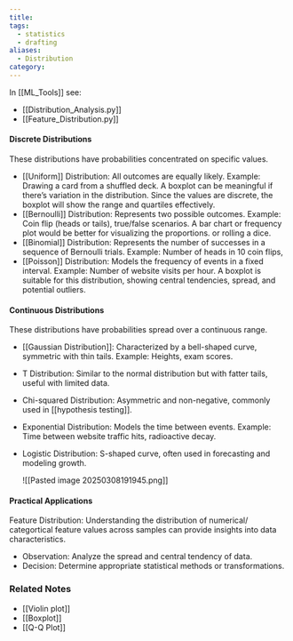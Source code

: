 ```yaml
---
title: 
tags:
  - statistics
  - drafting
aliases:
  - Distribution
category:
---
```

In [[ML_Tools]] see:
- [[Distribution_Analysis.py]]
- [[Feature_Distribution.py]]
#### Discrete Distributions
These distributions have probabilities concentrated on specific values.

- [[Uniform]] Distribution: All outcomes are equally likely. Example: Drawing a card from a shuffled deck. A boxplot can be meaningful if there’s variation in the distribution. Since the values are discrete, the boxplot will show the range and quartiles effectively.
- [[Bernoulli]] Distribution: Represents two possible outcomes. Example: Coin flip (heads or tails), true/false scenarios. A bar chart or frequency plot would be better for visualizing the proportions. or rolling a dice.
- [[Binomial]] Distribution: Represents the number of successes in a sequence of Bernoulli trials. Example: Number of heads in 10 coin flips,
- [[Poisson]] Distribution: Models the frequency of events in a fixed interval. Example: Number of website visits per hour. A boxplot is suitable for this distribution, showing central tendencies, spread, and potential outliers.

#### Continuous Distributions
These distributions have probabilities spread over a continuous range.

- [[Gaussian Distribution]]: Characterized by a bell-shaped curve, symmetric with thin tails. Example: Heights, exam scores.
- T Distribution: Similar to the normal distribution but with fatter tails, useful with limited data.
- Chi-squared Distribution: Asymmetric and non-negative, commonly used in [[hypothesis testing]].
- Exponential Distribution: Models the time between events. Example: Time between website traffic hits, radioactive decay.
- Logistic Distribution: S-shaped curve, often used in forecasting and modeling growth.
  
  ![[Pasted image 20250308191945.png]]

#### Practical Applications

Feature Distribution: Understanding the distribution of numerical/ categortical feature values across samples can provide insights into data characteristics.

  - Observation: Analyze the spread and central tendency of data.
  - Decision: Determine appropriate statistical methods or transformations.

### Related Notes

- [[Violin plot]]
- [[Boxplot]]
- [[Q-Q Plot]]
